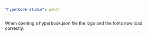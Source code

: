 ```yaml
---
"hyperbook-studio": patch
---
```


When opening a hyperbook.json file the logo and the fonts now load correctly.
